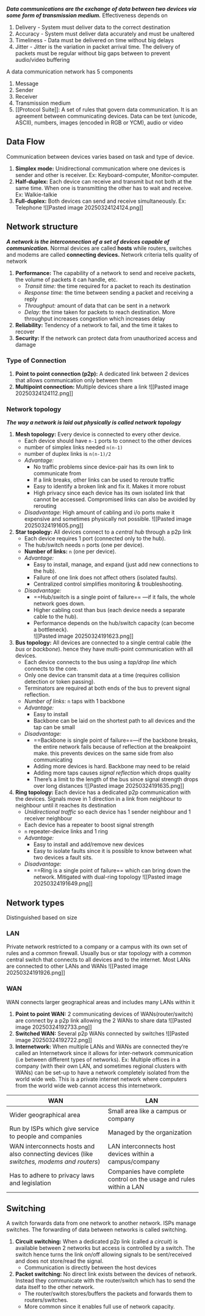 ***Data communications are the exchange of data between two devices via some***
***form of transmission medium.*** Effectiveness depends on
1. Delivery - System must deliver data to the correct destination
2. Accuracy - System must deliver data accurately and must be unaltered
3. Timeliness - Data must be delivered on time without big delays
4. Jitter - Jitter is the variation in packet arrival time. The delivery of packets must be regular without big gaps between to prevent audio/video buffering

A data communication network has 5 components
1. Message
2. Sender
3. Receiver
4. Transmission medium
5. [[Protocol Suite]]: A set of rules that govern data communication. It is an agreement between communicating devices.
Data can be text (unicode, ASCII), numbers, images (encoded in RGB or YCM), audio or video

## Data Flow
Communication between devices varies based on task and type of device.
1. **Simplex mode:** Unidirectional communication where one devices is sender and other is receiver. Ex: Keyboard-computer, Monitor-computer. 
2. **Half-duplex:** Each device can receive and transmit but not both at the same time. When one is transmitting the other has to wait and receive. Ex: Walkie-talkie
3. **Full-duplex:** Both devices can send and receive simultaneously. Ex: Telephone
![[Pasted image 20250324124124.png]]

## Network structure
***A network is the interconnection of a set of devices capable of communication.*** Normal devices are called **hosts** while routers, switches and modems are called **connecting devices.**
Network criteria tells quality of network
1. **Performance:** The capability of a network to send and receive packets, the volume of packets it can handle, etc.
	- *Transit time:* the time required for a packet to reach its destination
	- *Response time:* the time between sending a packet and receiving a reply
	- *Throughput:* amount of data that can be sent in a network
	- *Delay:* the time taken for packets to reach destination. More throughput increases congestion which increases delay
2. **Reliability:** Tendency of a network to fail, and the time it takes to recover
3. **Security:** If the network can protect data from unauthorized access and damage

### Type of Connection
1. **Point to point connection (p2p):** A dedicated link between 2 devices that allows communication only between them
2. **Multipoint connection:** Multiple devices share a link
![[Pasted image 20250324124112.png]]
### Network topology
***The way a network is laid out physically is called network topology***
1. **Mesh topology:** Every device is connected to every other device. 
	- Each device should have `n-1` ports to connect to the other devices
	- number of simplex links needed `n(n-1)`
	- number of duplex links is `n(n-1)/2`
	- *Advantage:* 
		- No traffic problems since device-pair has its own link to communicate from
		- If a link breaks, other links can be used to reroute traffic
		- Easy to identify a broken link and fix it. Makes it more robust
		- High privacy since each device has its own isolated link that cannot be accessed. Compromised links can also be avoided by rerouting
	- *Disadvantage:* High amount of cabling and i/o ports make it expensive and sometimes physically not possible. 
![[Pasted image 20250324191605.png]]
2. **Star topology:** All devices connect to a *central hub* through a p2p link
	- Each device requires 1 port (connected only to the hub).  
	- The hub/switch needs `n` ports (one per device).  
	- **Number of links:** `n` (one per device).  
	- *Advantage:*  
		- Easy to install, manage, and expand (just add new connections to the hub).  
		- Failure of one link does not affect others (isolated faults).  
		- Centralized control simplifies monitoring & troubleshooting.  
	- *Disadvantage:*  
		- ==Hub/switch is a single point of failure== —if it fails, the whole network goes down.  
		- Higher cabling cost than bus (each device needs a separate cable to the hub).  
		- Performance depends on the hub/switch capacity (can become a bottleneck).  
![[Pasted image 20250324191623.png]]
3. **Bus topology:** All devices are connected to a single central cable (the *bus* or *backbone*). hence they have multi-point communication with all devices.
	- Each device connects to the bus using a *tap/drop line* which connects to the core.
	- Only one device can transmit data at a time (requires collision detection or token passing).
	- Terminators are required at both ends of the bus to prevent signal reflection.
	- *Number of links:* `n` taps with 1 backbone
	- *Advantage:*
		- Easy to install
		- Backbone can be laid on the shortest path to all devices and the tap can be small
	- *Disadvantage:*
		- ==Backbone is single point of failure==—if the backbone breaks, the entire network fails because of reflection at the breakpoint make. this prevents devices on the same side from also communicating
		- Adding more devices is hard. Backbone may need to be relaid
		- Adding more taps causes *signal reflection* which drops quality
		- There’s a limit to the length of the bus since signal strength drops over long distances
![[Pasted image 20250324191635.png]]
4. **Ring topology:** Each device has a dedicated p2p communication with the devices. Signals move in 1 direction in a link from neighbour to neighbour until it reaches its destination
	- *Unidirectional traffic* so each device has 1 sender neighbour and 1 receiver neighbour
	- Each device has a repeater to boost signal strength
	- `n` repeater-device links and 1 ring
	- *Advantage:*
		- Easy to install and add/remove new devices
		- Easy to isolate faults since it is possible to know between what two devices a fault sits.
	- *Disadvantage:*
		- ==Ring is a single point of failure== which can bring down the network. Mitigated with dual-ring topology
![[Pasted image 20250324191649.png]]
## Network types
Distinguished based on size
### LAN
Private network restricted to a company or a campus with its own set of rules and a common firewall. Usually bus or star topology with a common central switch that connects to all devices and to the internet. Most LANs are connected to other LANs and WANs
![[Pasted image 20250324191926.png]]

### WAN
WAN connects larger geographical areas and includes many LANs within it
1. **Point to point WAN:** 2 communicating devices of WANs(router/switch) are connect by a p2p link allowing the 2 WANs to share data
![[Pasted image 20250324192733.png]]
2. **Switched WAN:** Several p2p WANs connected by switches
![[Pasted image 20250324192722.png]]
3. **Internetwork:** When multiple LANs and WANs are connected they’re called an Internetwork since it allows for inter-network communication (i.e between different types of networks). Ex: Multiple offices in a company (with their own LAN, and sometimes regional clusters with WANs) can be set-up to have a network completely isolated from the world wide web. This is a private internet network where computers from the world wide web cannot access this internetwork.

| WAN                                                                                       | LAN                                                                 |
| ----------------------------------------------------------------------------------------- | ------------------------------------------------------------------- |
| Wider geographical area                                                                   | Small area like a campus or company                                 |
| Run by ISPs which give service to people and companies                                    | Managed by the organization                                         |
| WAN interconnects hosts and also connecting devices (like *switches, modems and routers*) | LAN interconnects host devices within a campus/company              |
| Has to adhere to privacy laws and legislation                                             | Companies have complete control on the usage and rules within a LAN |

## Switching
A switch forwards data from one network to another network. ISPs manage switches. The forwarding of data between networks is called switching.
1. **Circuit switching:** When a dedicated p2p link (called a *circuit*) is available between 2 networks but access is controlled by a switch. The switch hence turns the link on/off allowing signals to be sent/received and does not store/read the signal. 
	- Communication is directly between the host devices
2. **Packet switching:** No direct link exists between the devices of network. Instead they communicate with the router/switch which has to send the data itself to the other network.
	- The router/switch stores/buffers the packets and forwards them to routers/switches.
	- More common since it enables full use of network capacity.